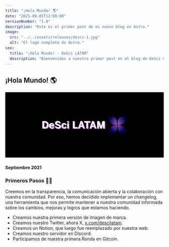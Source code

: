 ```yaml
---
title: "¡Hola Mundo! 🌎"
date: "2021-09-01T12:00:00" 
versionNumber: "1.0"
description: "Este es el primer post de mi nuevo blog en Astro."
image:
  src: "../../assets/releases/desci-1.jpg"
  alt: "El logo completo de Astro."
seo:
  title: "¡Hola Mundo! - DeSci LATAM"
  description: "Bienvenidos a nuestro primer post en el blog de DeSci LATAM, donde compartiremos las últimas novedades y logros de nuestra comunidad."
---
```




## ¡Hola Mundo! 🌎

![Primera versión de la marca](../../assets/releases/desci-1.jpg)

#### Septiembre 2021

### Primeros Pasos 🚶‍♂️

Creemos en la transparencia, la comunicación abierta y la colaboración con nuestra comunidad. Por eso, hemos decidido implementar un changelog, una herramienta que nos permite mantener a nuestra comunidad informada sobre los cambios, mejoras y logros que estamos haciendo.

- Creamos nuestra primera versión de imagen de marca.
- Creamos nuestro Twitter, ahora X, <a href="https://x.com/descilatam" target="_blank">x.com/descilatam</a>.
- Creamos un Notion, que luego fue reemplazado por nuestra web.
- Creamos nuestro servidor en Discord.
- Participamos de nuestra primera Ronda en Gitcoin.